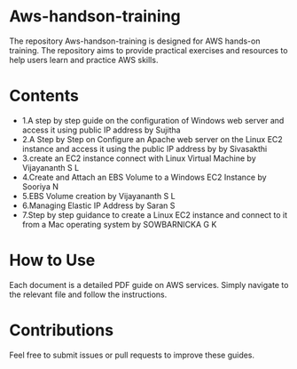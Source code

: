 # Aws-handson-training
The repository Aws-handson-training is designed for AWS hands-on training. The repository aims to provide practical exercises and resources to help users learn and practice AWS skills.

# Contents
- 1.A step by step guide on the configuration of Windows web server and access it using public IP address by Sujitha
- 2.A Step by Step on Configure an Apache web server on the Linux EC2 instance and access it using the public IP address by by Sivasakthi
- 3.create an EC2 instance connect with Linux Virtual Machine by Vijayananth S L
- 4.Create and Attach an EBS Volume to a Windows EC2 Instance by Sooriya N
- 5.EBS Volume creation by Vijayananth S L
- 6.Managing Elastic IP Address by Saran S
- 7.Step by step guidance to create a Linux EC2 instance and connect to it from a Mac operating system by SOWBARNICKA G K

# How to Use
Each document is a detailed PDF guide on AWS services. Simply navigate to the relevant file and follow the instructions.

# Contributions
Feel free to submit issues or pull requests to improve these guides.
